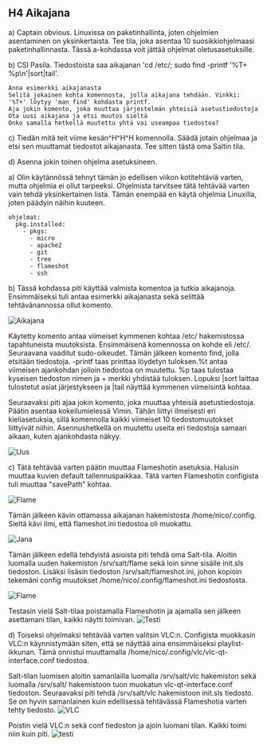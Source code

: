 ## H4 Aikajana

a) Captain obvious. Linuxissa on paketinhallinta, joten ohjelmien asentaminen on yksinkertaista. Tee tila, joka asentaa 10 suosikkiohjelmaasi paketinhallinnasta. Tässä a-kohdassa voit jättää ohjelmat oletusasetuksille.

b) CSI Pasila. Tiedostoista saa aikajanan 'cd /etc/; sudo find -printf '%T+ %p\n'|sort|tail'.

    Anna esimerkki aikajanasta
    Selitä jokainen kohta komennosta, jolla aikajana tehdään. Vinkki: '%T+' löytyy 'man find' kohdasta printf.
    Aja jokin komento, joka muuttaa järjestelmän yhteisiä asetustiedostoja
    Ota uusi aikajana ja etsi muutos sieltä
    Onko samalla hetkellä muutettu yhtä vai useampaa tiedostoa?

c) Tiedän mitä teit viime kesän^H^H^H komennolla. Säädä jotain ohjelmaa ja etsi sen muuttamat tiedostot aikajanasta. Tee sitten tästä oma Saltin tila.

d) Asenna jokin toinen ohjelma asetuksineen.


a) Olin käytännössä tehnyt tämän jo edellisen viikon kotitehtäviä varten, mutta ohjelmia ei ollut tarpeeksi. Ohjelmista tarvitsee tätä tehtävää varten vain tehdä yksinkertainen lista. Tämän enempää en käytä ohjelmia Linuxilla, joten päädyin näihin kuuteen.

	ohjelmat:
	  pkg.installed:
	    - pkgs:
	      - micro
	      - apache2
	      - git
	      - tree
	      - flameshot
	      - ssh

b) Tässä kohdassa piti käyttää valmista komentoa ja tutkia aikajanoja. Ensimmäiseksi tuli antaa esimerkki aikajanasta sekä selittää tehtävänannossa ollut komento.

![Aikajana](https://imgur.com/nnxEMqg.png)

Käytetty komento antaa viimeiset kymmenen kohtaa /etc/ hakemistossa tapahtuneista muutoksista. Ensimmäisenä komennossa on kohde eli /etc/. Seuraavana vaaditut sudo-oikeudet. Tämän jälkeen komento find, jolla etsitään tiedostoja. -printf taas printtaa löydetyn tuloksen.%t antaa viimeisen ajankohdan jolloin tiedostoa on muutettu. %p taas tulostaa kyseisen tiedoston nimen ja + merkki yhdistää tuloksen. Lopuksi |sort laittaa tulostetut asiat järjestykseen ja |tail näyttää kymmenen viimeisintä kohtaa.

Seuraavaksi piti ajaa jokin komento, joka muuttaa yhteisiä asetustiedostoja. Päätin asentaa kokeilumielessä Vimin. Tähän liittyi ilmeisesti eri kieliasetuksia, sillä komennolla kaikki viimeiset 10 tiedostomuutokset liittyivät niihin. Asennushetkellä on muutettu useita eri tiedostoja samaan aikaan, kuten ajankohdasta näkyy.

![Uus](https://imgur.com/GejRCN8.png)

c) Tätä tehtävää varten päätin muuttaa Flameshotin asetuksia. Halusin muuttaa kuvien default tallennuspaikkaa. Tätä varten Flameshotin configista tuli muuttaa "savePath" kohtaa.

![Flame](https://imgur.com/mqRaAxu.png)

Tämän jälkeen kävin ottamassa aikajanan hakemistosta /home/nico/.config. Sieltä kävi ilmi, että flameshot.ini tiedostoa oli muokattu.

![Jana](https://imgur.com/oZu1rfT.png)

Tämän jälkeen edellä tehdyistä asioista piti tehdä oma Salt-tila. Aloitin luomalla uuden hakemiston /srv/salt/flame sekä loin sinne sisälle init.sls tiedoston. Lisäksi lisäsin tiedoston /srv/salt/flameshot.ini, johon kopioin tekemäni config muutokset /home/nico/.config/flameshot.ini tiedostosta.

![Flame](https://imgur.com/lLJSjic.png)



Testasin vielä Salt-tilaa poistamalla Flameshotin ja ajamalla sen jälkeen asettamani tilan, kaikki näytti toimivan.
![Testi](https://imgur.com/58cVKvI.png)

d) Toiseksi ohjelmaksi tehtävää varten valitsin VLC:n. Configista muokkasin VLC:n käynnistymään siten, että se näyttää aina ensimmäiseksi playlist-ikkunan. Tämä onnistui muuttamalla /home/nico/.config/vlc/vlc-qt-interface.conf tiedostoa.

Salt-tilan luomisen aloitin samanlailla luomalla /srv/salt/vlc hakemiston sekä luomalla /srv/salt/ hakemistoon tuon muokatun vlc-qt-interface.conf tiedoston. Seuraavaksi piti tehdä /srv/salt/vlc hakemistoon init.sls tiedosto. Se on hyvin samanlainen kuin edellisessä tehtävässä Flameshotia varten tehty tiedosto.
![VLC](https://imgur.com/VRL8pPB.png)

Poistin vielä VLC:n sekä conf tiedoston ja ajoin luomani tilan. Kaikki toimi niin kuin piti.
![testi](https://imgur.com/xncXFph.png)



